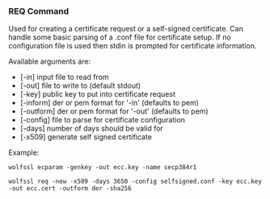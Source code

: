 ### REQ Command
Used for creating a certificate request or a self-signed certificate. Can handle some basic parsing of a .conf file for certificate setup. If no configuration file is used then stdin is prompted for certificate information.

Available arguments are:    

- [-in] input file to read from
- [-out] file to write to (default stdout)
- [-key] public key to put into certificate request
- [-inform] der or pem format for '-in' (defaults to pem) 
- [-outform] der or pem format for '-out' (defaults to pem)
- [-config] file to parse for certificate configuration
- [-days] number of days should be valid for
- [-x509] generate self signed certificate

Example:

```
wolfssl ecparam -genkey -out ecc.key -name secp384r1

wolfssl req -new -x509 -days 3650 -config selfsigned.conf -key ecc.key -out ecc.cert -outform der -sha256
```
